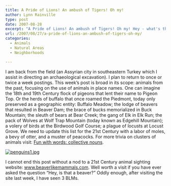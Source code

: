 ```yaml
---
title: A Pride of Lions! An ambush of Tigers! Oh my!
author: Lynn Rainville
type: post
date: 2007-08-28
excerpt: "A Pride of Lions! An ambush of Tigers! Oh my! Hey - what's that lodge of beavers doing over there ? the herd of buffalo ? the brace of bucks ? And why are they all memorialized on 19th Century maps of the region ?"
url: /2007/08/27/a-pride-of-lions-an-ambush-of-tigers-oh-my/
categories:
  - Animals
  - Natural Areas
  - Neighborhoods

---
```

I am back from the field (an Assyrian city in southeastern Turkey which I assist in directing an archaeological excavation). I plan to return to once or twice a week postings. This week&#8217;s post is broad in its scope: animals from the past, focusing on the use of animals in place names. One can imagine the 18th and 19th Century flock of pigeons that lent their name to Pigeon Top. Or the herds of buffalo that once roamed the Piedmont, today only preserved as a geographic entity: Buffalo Meadow; the lodge of beavers that resulted in Beaver Dam; the brace of bucks memorialized in Buck Mountain; the sleuth of bears at Bear Creek; the gang of Elk in Elk Run; the pack of Wolves at Wolf Trap Mountain (today known as Edgehill Mountain); a volery of birds at the Birdwood Golf Course; a plague of locusts at Locust Grove. We need to update this list for the 21st Century with a labor of moles, a bevy of otter, and a muster of peacocks. For more trivia on clusters of animals visit: <a href="http://www.rinkworks.com/words/collective.shtml" target="_blank"></a><a href="http://www.rinkworks.com/words/collective.shtml" target="_blank">Fun with words: collective nouns</a>.

<a href="http://www.locohistory.org/blog/?attachment_id=143" rel="attachment wp-att-143" title="penguins1.jpg"><img src="http://www.locohistory.org/blog/wp-content/uploads/2007/08/penguins1.jpg" alt="penguins1.jpg" /></a>
  
I cannot end this post without a nod to a 21st Century animal sighting website: <a href="http://www.beaverlikemammals.com" target="_blank">www.beaverlikemammals.com</a>. Well worth a visit if you have ever asked the question &#8220;Hey, is that a beaver?&#8221; Oddly enough, after visiting the site last week, I have seen 3 BLMs.
